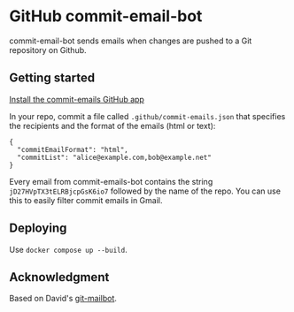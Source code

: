 # GitHub commit-email-bot

commit-email-bot sends emails when changes are pushed to a Git repository on Github.

## Getting started

[Install the commit-emails GitHub app](https://github.com/apps/commit-emails)

In your repo, commit a file called `.github/commit-emails.json` that specifies the recipients and the format of the emails (html or text):

```
{
  "commitEmailFormat": "html",
  "commitList": "alice@example.com,bob@example.net"
}
```

Every email from commit-emails-bot contains the string `jD27HVpTX3tELRBjcpGsK6io7` followed by the name of the repo. You can use this to easily filter commit emails in Gmail.

## Deploying

Use `docker compose up --build`.

## Acknowledgment

Based on David's [git-mailbot](https://github.com/davidlazar/git-mailbot).
